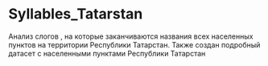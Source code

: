 # Syllables_Tatarstan
 
Анализ слогов , на которые заканчиваются названия всех населенных пунктов на территории Республики Татарстан. Также создан подробный датасет с населенными пунктами Республики Татарстан
